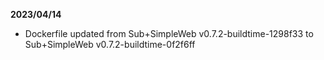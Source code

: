**2023/04/14**

* Dockerfile updated from Sub+SimpleWeb v0.7.2-buildtime-1298f33 to Sub+SimpleWeb v0.7.2-buildtime-0f2f6ff
